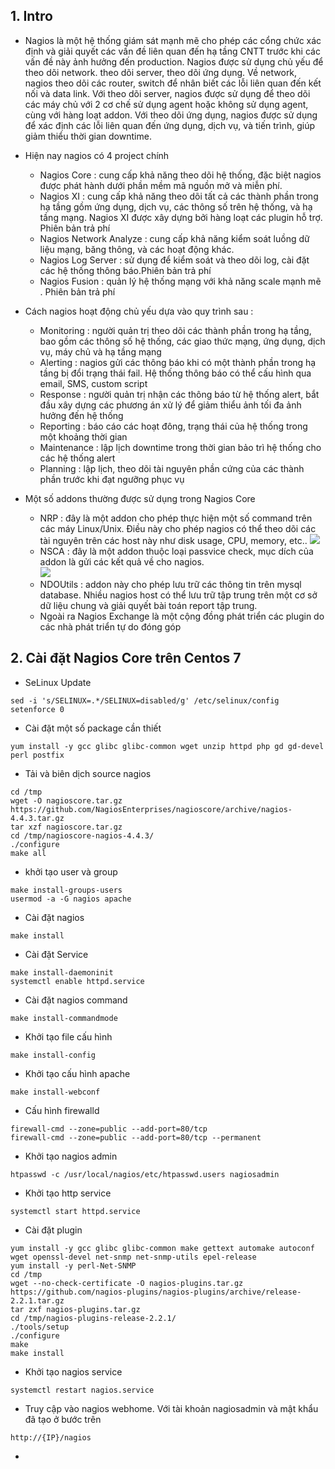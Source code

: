

## 1. Intro 

- Nagios là một hệ thống giám sát   mạnh mẽ cho phép các cổng chức xác định và giải quyết các vấn đề liên quan đến hạ tầng CNTT trước khi các vấn đề này ảnh hưởng đến production. Nagios được sử dụng chủ yếu để theo dõi network. theo dõi server, theo dõi ứng dụng. Về network, nagios theo dõi các router, switch để nhân biết các lỗi liên quan đến kết nối và data link. Với theo dõi server, nagios được sử dụng để theo dõi các máy chủ với 2 cơ chế sử dụng agent hoặc không sử dụng agent, cùng với hàng loạt addon. Với theo dõi ứng dụng, nagios được sử dụng để xác định các lỗi liên quan đến ứng dụng, dịch vụ, và tiến trình, giúp giảm thiểu thời gian downtime.

- Hiện nay nagios có 4 project  chính 
    - Nagios Core : cung cấp khả năng theo dõi hệ thống, đặc biệt nagios được phát hành dưới phần mềm mã nguồn mở và miễn phí. 
    - Nagios XI : cung cấp khả năng theo dõi tất cả các thành phần trong hạ tầng gồm ứng dụng, dịch vụ, các thông số trên hệ thống, và hạ tầng mạng. Nagios XI được xây dựng bởi hàng loạt các plugin hỗ trợ. Phiên bản trả phí 
    - Nagios Network Analyze : cung cấp khả năng kiểm soát luồng dữ liệu mạng, băng thông, và các hoạt động khác. 
    - Nagios Log Server : sử dụng để kiểm soát và theo dõi log, cài đặt các hệ thống thông báo.Phiên bản trả phí 
    - Nagios Fusion : quản lý hệ thống mạng với khả năng scale mạnh mẽ . Phiên bản trả phí 


- Cách nagios hoạt động chủ yếu dựa vào quy trình sau :
    - Monitoring : người quản trị theo dõi các thành phần trong hạ tầng, bao gồm các thông số hệ thống, các giao thức mạng, ứng dụng, dịch vụ, máy chủ và hạ tầng mạng 
    - Alerting : nagios gửi các thông báo  khi có một thành phần trong hạ tầng bị đổi trạng thái fail. Hệ thống thông báo có thể cấu hình qua email, SMS, custom script 
    - Response : người quản trị nhận các thông báo từ hệ thống alert, bắt đầu xây dựng các phương án xử lý để giảm thiểu ảnh tối đa ảnh hưởng đến hệ thống 
    - Reporting : báo cáo các hoạt đông, trạng thái của hệ thống trong một khoảng thời gian 
    - Maintenance : lập lịch downtime trong thời gian bảo trì hệ thống cho các hệ thống alert 
    - Planning : lập lịch, theo dõi tài nguyên phần cứng của các thành phần trước khi đạt ngưỡng phục vụ


- Một số addons  thường được sử dụng trong Nagios Core 
    - NRP : đây là một addon cho phép thực hiện một số command trên các máy Linux/Unix. Điều này cho phép nagios có thể theo dõi các tài nguyên trên các host này như disk usage, CPU, memory, etc.. 
![](https://assets.nagios.com/downloads/nagioscore/docs/nagioscore/4/en/images/nrpe.png)
    - NSCA : đây là một addon thuộc loại passvice check, mục dích của addon là gửi các kết quả về cho nagios.  
![](https://assets.nagios.com/downloads/nagioscore/docs/nagioscore/4/en/images/nrpe.png)
    - NDOUtils : addon này cho phép lưu trữ các thông tin trên mysql database. Nhiều nagios host có thể lưu trữ tập trung trên một cơ sở dữ liệu chung và giải quyết bài toán report tập trung.
    - Ngoài ra Nagios Exchange là một cộng đồng phát triển các plugin do các nhà phát triển tự do đóng góp 

## 2. Cài đặt Nagios Core trên Centos 7

- SeLinux Update
```
sed -i 's/SELINUX=.*/SELINUX=disabled/g' /etc/selinux/config
setenforce 0
```

- Cài đặt một số package cần thiết 
```
yum install -y gcc glibc glibc-common wget unzip httpd php gd gd-devel perl postfix

```

- Tải và biên dịch source nagios 
```
cd /tmp
wget -O nagioscore.tar.gz https://github.com/NagiosEnterprises/nagioscore/archive/nagios-4.4.3.tar.gz
tar xzf nagioscore.tar.gz
cd /tmp/nagioscore-nagios-4.4.3/
./configure
make all
```

- khởi tạo user và group 
```
make install-groups-users
usermod -a -G nagios apache
```

- Cài đặt nagios 
```
make install
```

- Cài đặt Service 
```
make install-daemoninit
systemctl enable httpd.service
```

- Cài đặt nagios command 
```
make install-commandmode

```
- Khởi tạo file cấu hình 
```
make install-config

```

- Khởi tạo cấu hình apache 
```
make install-webconf

```

- Cấu hình firewalld
```
firewall-cmd --zone=public --add-port=80/tcp
firewall-cmd --zone=public --add-port=80/tcp --permanent
```

- Khởi tạo nagios admin 
```
htpasswd -c /usr/local/nagios/etc/htpasswd.users nagiosadmin

```

- Khởi tạo http service 
```
systemctl start httpd.service

```


- Cài đặt plugin 
```
yum install -y gcc glibc glibc-common make gettext automake autoconf wget openssl-devel net-snmp net-snmp-utils epel-release
yum install -y perl-Net-SNMP
cd /tmp
wget --no-check-certificate -O nagios-plugins.tar.gz https://github.com/nagios-plugins/nagios-plugins/archive/release-2.2.1.tar.gz
tar zxf nagios-plugins.tar.gz
cd /tmp/nagios-plugins-release-2.2.1/
./tools/setup
./configure
make
make install
```

- Khởi tạo nagios service 
```
systemctl restart nagios.service

```

- Truy cập vào nagios webhome. Với tài khoản nagiosadmin và mật khẩu đã tạo ở bước trên 
```
http://{IP}/nagios
```


- 
